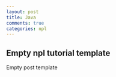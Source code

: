 ```yaml
---
layout: post
title: Java
comments: true
categories: npl
---
```


## Empty npl tutorial template

Empty post template